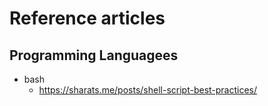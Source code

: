 # Reference articles

## Programming Languagees

- bash
  - <https://sharats.me/posts/shell-script-best-practices/>

